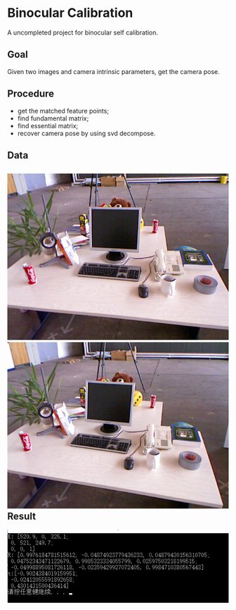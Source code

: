 Binocular Calibration
======================
A uncompleted project for binocular self calibration.

Goal
-----
Given two images and camera intrinsic parameters, get the camera pose.

Procedure
---------
* get the matched feature points;
* find fundamental matrix;
* find essential matrix;
* recover camera pose by using svd decompose.

Data
----
![](./pic/1.png) ![](./pic/2.png)
Result
-------
![](./pic/rst.png)